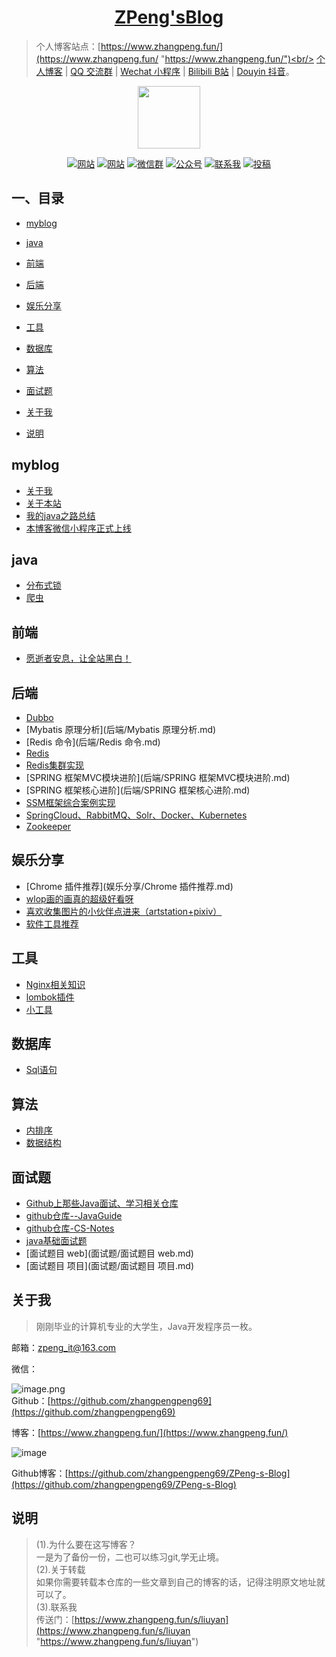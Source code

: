 <h1 align="center"><a href="https://github.com/zhangpengpeng69/ZPeng-s-Blog" target="_blank">ZPeng'sBlog</a></h1>

>个人博客站点：[https://www.zhangpeng.fun/](https://www.zhangpeng.fun/ "https://www.zhangpeng.fun/")<br/>
> [个人博客](https://www.zhangpeng.fun/) | [QQ 交流群](https://jq.qq.com/?_wv=1027&k=5VyKjuK) | [Wechat 小程序](https://www.zhangpeng.fun/s/liuyan) | [Bilibili B站](https://www.zhangpeng.fun/s/liuyan) | [Douyin 抖音](https://www.zhangpeng.fun/s/liuyan)。
<p align="center">
<a href="https://www.zhangpeng.fun/" target="_blank">
	<img src="https://github.com/zhangpengpeng69/ZPeng-s-Blog/blob/master/images/readme/timg.jpg" width="100"/>
</a>
</p>




<p align="center">
  <a href="https://www.zhangpeng.fun/"><img src="https://img.shields.io/badge/myblog-进入-brightgreen.svg" alt="网站"></a>
<a href="https://jq.qq.com/?_wv=1027&k=5VyKjuK"><img src="https://img.shields.io/badge/QQ群-加入-yellow.svg" alt="网站"></a>
  <a href="https://www.zhangpeng.fun/s/liuyan"><img src="https://img.shields.io/badge/小程序-订阅-blue.svg" alt="微信群"></a>
  <a href="https://www.zhangpeng.fun/s/liuyan"><img src="https://img.shields.io/badge/%E5%85%AC%E4%BC%97%E5%8F%B7-订阅-lightgrey.svg" alt="公众号"></a>
  <a href="https://www.zhangpeng.fun/s/liuyan"><img src="https://img.shields.io/badge/联系我-点击-important.svg" alt="联系我"></a>
  <a href="https://www.zhangpeng.fun/s/liuyan"><img src="https://img.shields.io/badge/other-进入-critical.svg" alt="投稿"></a>
</p>

## 一、目录


- [myblog](#myblog)
   
- [java](#java)

- [前端](#前端)

- [后端](#后端)
 
- [娱乐分享](#娱乐分享)

- [工具](#工具)

- [数据库](#数据库)

- [算法](#算法)

- [面试题](#面试题)


- [关于我](#关于我)

- [说明](#说明)


## myblog

* [关于我](myblog/关于我.md)
* [关于本站](myblog/关于本站.md)
* [我的java之路总结](myblog/我的java之路总结.md)
* [本博客微信小程序正式上线](myblog/本博客微信小程序正式上线.md)

## java
* [分布式锁](java/分布式锁.md)
* [爬虫](java/爬虫.md)
## 前端
* [愿逝者安息，让全站黑白！](前端/愿逝者安息，让全站黑白！.md)
## 后端
* [Dubbo](后端/Dubbo.md)
* [Mybatis 原理分析](后端/Mybatis 原理分析.md)
* [Redis 命令](后端/Redis 命令.md)
* [Redis](后端/Redis.md)
* [Redis集群实现](后端/Redis集群实现.md)
* [SPRING 框架MVC模块进阶](后端/SPRING 框架MVC模块进阶.md)
* [SPRING 框架核心进阶](后端/SPRING 框架核心进阶.md)
* [SSM框架综合案例实现](后端/SSM框架综合案例实现.md)
* [SpringCloud、RabbitMQ、Solr、Docker、Kubernetes](后端/SpringCloud、RabbitMQ、Solr、Docker、Kubernetes.md)
* [Zookeeper](后端/Zookeeper.md)
## 娱乐分享
* [Chrome 插件推荐](娱乐分享/Chrome 插件推荐.md)
* [wlop画的画真的超级好看呀](娱乐分享/wlop画的画真的超级好看呀.md)
* [喜欢收集图片的小伙伴点进来（artstation+pixiv）](娱乐分享/喜欢收集图片的小伙伴点进来（artstation+pixiv）.md)
* [软件工具推荐](娱乐分享/软件工具推荐.md)
## 工具
* [Nginx相关知识](工具/Nginx相关知识.md)
* [lombok插件](工具/lombok插件.md)
* [小工具](工具/小工具.md)
## 数据库
* [Sql语句](数据库/Sql语句.md)
## 算法
* [内排序](算法/内排序.md)
* [数据结构](算法/数据结构.md)
## 面试题
* [Github上那些Java面试、学习相关仓库](面试题/Github上那些Java面试、学习相关仓库.md)
* [github仓库--JavaGuide](面试题/github仓库--JavaGuide.md)
* [github仓库-CS-Notes](面试题/github仓库-CS-Notes.md)
* [java基础面试题](面试题/java基础面试题.md)
* [面试题目 web](面试题/面试题目 web.md)
* [面试题目 项目](面试题/面试题目 项目.md)




## 关于我

>刚刚毕业的计算机专业的大学生，Java开发程序员一枚。<br/>

邮箱：zpeng_it@163.com<br/>

微信：

![image.png](https://www.zhangpeng.fun/upload/2020/04/image-d0b96c5b99304fda9bc3fb49ed8b33d2.png)<br/>
Github：[https://github.com/zhangpengpeng69](https://github.com/zhangpengpeng69)<br/>

博客：[https://www.zhangpeng.fun/](https://www.zhangpeng.fun/)<br/>

![image](https://github.com/zhangpengpeng69/ZPeng-s-Blog/blob/master/images/readme/%E5%8D%9A%E5%AE%A2%E7%95%8C%E9%9D%A2.png)

Github博客：[https://github.com/zhangpengpeng69/ZPeng-s-Blog](https://github.com/zhangpengpeng69/ZPeng-s-Blog)<br/>

## 说明
>(1).为什么要在这写博客？<br/>
一是为了备份一份，二也可以练习git,学无止境。<br/>
(2).关于转载<br/>
如果你需要转载本仓库的一些文章到自己的博客的话，记得注明原文地址就可以了。<br/>
(3).联系我<br/>
传送门：[https://www.zhangpeng.fun/s/liuyan](https://www.zhangpeng.fun/s/liuyan "https://www.zhangpeng.fun/s/liuyan")